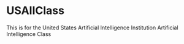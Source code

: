 # USAIIClass
This is for the United States Artificial Intelligence Institution Artificial Intelligence Class
